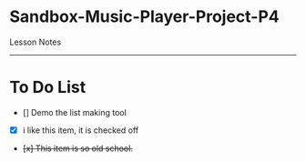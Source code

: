 # Sandbox-Music-Player-Project-P4
Lesson Notes

---

# To Do List

- [] Demo the list making tool
- [x] i like this item, it is checked off
- <del> [x] This item is so old school. </del>
